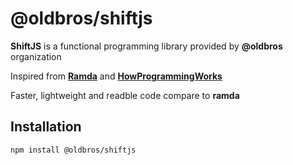 # @oldbros/shiftjs

**ShiftJS** is a functional programming library provided by **@oldbros** organization

Inspired from [**Ramda**](https://ramdajs.com/) and [**HowProgrammingWorks**](https://github.com/HowProgrammingWorks)

Faster, lightweight and readble code compare to **ramda**

## Installation

```sh
npm install @oldbros/shiftjs
```
